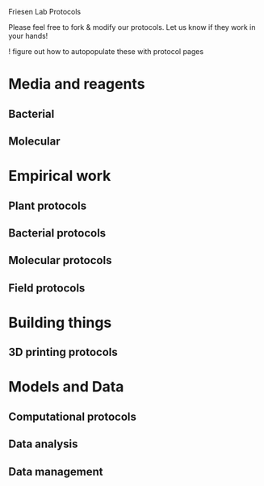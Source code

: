 Friesen Lab Protocols

Please feel free to fork & modify our protocols. Let us know if they work in your hands!

! figure out how to autopopulate these with protocol pages

# Media and reagents
## Bacterial

## Molecular

# Empirical work
## Plant protocols

## Bacterial protocols

## Molecular protocols

## Field protocols

# Building things
## 3D printing protocols

# Models and Data
## Computational protocols

## Data analysis

## Data management


